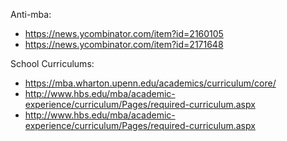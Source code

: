 Anti-mba:
- https://news.ycombinator.com/item?id=2160105
- https://news.ycombinator.com/item?id=2171648

School Curriculums:
- https://mba.wharton.upenn.edu/academics/curriculum/core/
- http://www.hbs.edu/mba/academic-experience/curriculum/Pages/required-curriculum.aspx
- http://www.hbs.edu/mba/academic-experience/curriculum/Pages/required-curriculum.aspx